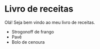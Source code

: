 # Livro de receitas

Olá! Seja bem vindo ao meu livro de receitas.

- Strogonoff de frango
- Pavê
- Bolo de cenoura
